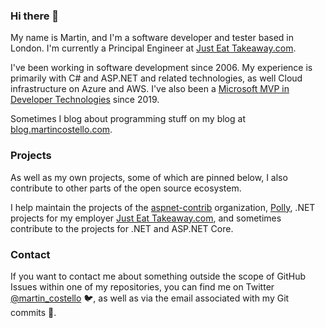 ### Hi there 👋

My name is Martin, and I'm a software developer and tester based in London. I'm currently a Principal Engineer at [Just Eat Takeaway.com](https://github.com/justeattakeaway "The Just Eat Takeaway.com org on GitHub").

I've been working in software development since 2006. My experience is primarily with C# and ASP.NET and related technologies, as well Cloud infrastructure on Azure and AWS. I've also been a [Microsoft MVP in Developer Technologies]( https://mvp.microsoft.com/en-us/PublicProfile/5003438 "My MVP profile") since 2019.

Sometimes I blog about programming stuff on my blog at [blog.martincostello.com](https://blog.martincostello.com/ "My blog").

### Projects

As well as my own projects, some of which are pinned below, I also contribute to other parts of the open source ecosystem.

I help maintain the projects of the [aspnet-contrib](https://github.com/aspnet-contrib "The aspnet-contrib org on GitHub.com") organization, [Polly](https://github.com/App-vNext/Polly), .NET projects for my employer [Just Eat Takeaway.com](https://github.com/justeattakeaway "The Just Eat Takeaway.com org on GitHub.com"), and sometimes contribute to the projects for .NET and ASP.NET Core.

### Contact

If you want to contact me about something outside the scope of GitHub Issues within one of my repositories, you can find me on Twitter [@martin_costello](https://twitter.com/martin_costello "My Twitter profile") 🐦, as well as via the email associated with my Git commits 📧.
